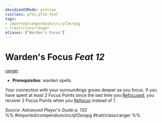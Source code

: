 ```yaml
---
obsidianUIMode: preview
cssclass: pf2e,pf2e-feat
tags:
- imported/compendium/src/pf2e/apg
- trait/class/ranger
aliases: ["Warden's Focus"]
---
```

# Warden's Focus  *Feat 12*  
[ranger](rules/traits/ranger.md)  

- **Prerequisites**: warden spells

Your connection with your surroundings grows deeper as you focus. If you have spent at least 2 Focus Points since the last time you [Refocused](refocus.md), you recover 2 Focus Points when you [Refocus](refocus.md) instead of 1.

*Source: Advanced Player's Guide p. 133*  
%% #imported/compendium/src/pf2e/apg #trait/class/ranger %%
